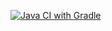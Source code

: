 [![Java CI with Gradle](https://github.com/Valmar91/PostmanEchoTest/actions/workflows/gradle.yml/badge.svg)](https://github.com/Valmar91/PostmanEchoTest/actions/workflows/gradle.yml)